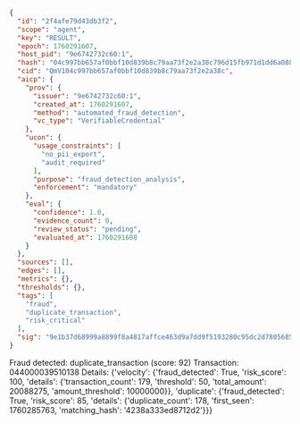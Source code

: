 ```json
{
  "id": "2f4afe79d43db3f2",
  "scope": "agent",
  "key": "RESULT",
  "epoch": 1760291607,
  "host_pid": "9e6742732c60:1",
  "hash": "04c997bb657af0bbf10d839b8c79aa73f2e2a38c796d15fb971d1dd6a08842ef",
  "cid": "QmV104c997bb657af0bbf10d839b8c79aa73f2e2a38c",
  "aicp": {
    "prov": {
      "issuer": "9e6742732c60:1",
      "created_at": 1760291607,
      "method": "automated_fraud_detection",
      "vc_type": "VerifiableCredential"
    },
    "ucon": {
      "usage_constraints": [
        "no_pii_export",
        "audit_required"
      ],
      "purpose": "fraud_detection_analysis",
      "enforcement": "mandatory"
    },
    "eval": {
      "confidence": 1.0,
      "evidence_count": 0,
      "review_status": "pending",
      "evaluated_at": 1760291608
    }
  },
  "sources": [],
  "edges": [],
  "metrics": {},
  "thresholds": {},
  "tags": [
    "fraud",
    "duplicate_transaction",
    "risk_critical"
  ],
  "sig": "9e1b37d68999a8899f8a4817affce463d9a7dd9f5193280c95dc2d78056854c7"
}
```

Fraud detected: duplicate_transaction (score: 92)
Transaction: 044000039510138
Details: {'velocity': {'fraud_detected': True, 'risk_score': 100, 'details': {'transaction_count': 179, 'threshold': 50, 'total_amount': 20088275, 'amount_threshold': 10000000}}, 'duplicate': {'fraud_detected': True, 'risk_score': 85, 'details': {'duplicate_count': 178, 'first_seen': 1760285763, 'matching_hash': '4238a333ed8712d2'}}}